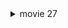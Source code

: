 

<details><summary>movie 27</summary>

### subject 16
tmin = -0.5
tmax = 0.5
time_plot = -0.07

<img width="200" alt="スクリーンショット 2024-02-01 23 34 12" src="https://github.com/am-da/mTRF/assets/112613519/66382910-d116-4351-837c-8398dcfb8b98">
<img width="300" alt="スクリーンショット 2024-02-01 23 34 24" src="https://github.com/am-da/mTRF/assets/112613519/77ec9ee6-9d7f-458e-b838-81387690474b">
<img width="500" alt="スクリーンショット 2024-02-01 23 34 36" src="https://github.com/am-da/mTRF/assets/112613519/6787b684-b207-4217-9425-45f428f6da78">

<br/>
<br/>
<br/>
<br/>
<br/>
<br/>

### subject10
tmin = -0.5
tmax = 0.5
time_plot = -0.01

<img width="200" alt="スクリーンショット 2024-02-01 23 29 52" src="https://github.com/am-da/mTRF/assets/112613519/37719860-40b3-485f-ab85-9695c38eb863">
<img width="300" alt="スクリーンショット 2024-02-01 23 29 43" src="https://github.com/am-da/mTRF/assets/112613519/de268b80-2d27-4083-a5aa-8d6c8308f792">
<img width="500" alt="スクリーンショット 2024-02-01 23 30 04" src="https://github.com/am-da/mTRF/assets/112613519/f920465b-ec98-4f01-b678-cea4def6fce9">


</details>
